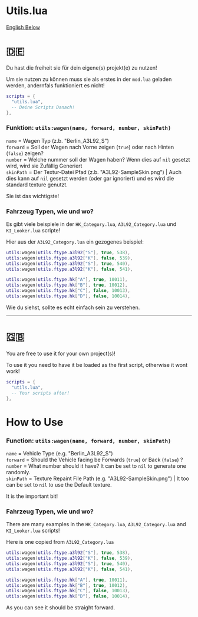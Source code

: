 # Utils.lua

[English Below](#gb)

# :de:
Du hast die freiheit sie für dein eigene(s) projekt(e) zu nutzen!

Um sie nutzen zu können muss sie als erstes in der `mod.lua` geladen werden, andernfals funktioniert es nicht!

```lua
scripts = {
  "utils.lua",
  -- Deine Scripts Danach!
},
```

### Funktion: `utils:wagen(name, forward, number, skinPath)`
`name` = Wagen Typ (z.b. "Berlin_A3L92_S")  
`forward` = Soll der Wagen nach Vorne zeigen (`true`) oder nach Hinten (`false`) zeigen?  
`number` = Welche nummer soll der Wagen haben? Wenn dies auf `nil` gesetzt wird, wird sie Zufällig Generiert  
`skinPath` = Der Textur-Datei Pfad (z.b. "A3L92-SampleSkin.png") | Auch dies kann auf `nil` gesetzt werden (oder gar ignoriert) und es wird die standard texture genutzt.

Sie ist das wichtigste!

### Fahrzeug Typen, wie und wo?
Es gibt viele beispiele in der `HK_Category.lua`, `A3L92_Category.lua` und `KI_Looker.lua` scripte!

Hier aus der `A3L92_Category.lua` ein gezogenes beispiel:
```lua
utils:wagen(utils.ftype.a3l92["S"], true, 538),
utils:wagen(utils.ftype.a3l92["K"], false, 539),
utils:wagen(utils.ftype.a3l92["S"], true, 540),
utils:wagen(utils.ftype.a3l92["K"], false, 541),

utils:wagen(utils.ftype.hk["A"], true, 10011),
utils:wagen(utils.ftype.hk["B"], true, 10012),
utils:wagen(utils.ftype.hk["C"], false, 10013),
utils:wagen(utils.ftype.hk["D"], false, 10014),
```
Wie du siehst, sollte es echt einfach sein zu verstehen.

***

# :gb:
You are free to use it for your own project(s)!

To use it you need to have it be loaded as the first script, otherwise it wont work!

```lua
scripts = {
  "utils.lua",
  -- Your scripts after!
},
```

# How to Use

### Function: `utils:wagen(name, forward, number, skinPath)`
`name` = Vehicle Type (e.g. "Berlin_A3L92_S")  
`forward` = Should the Vehicle facing be Forwards (`true`) or Back (`false`) ?  
`number` = What number should it have? It can be set to `nil` to generate one randomly.  
`skinPath` = Texture Repaint File Path (e.g. "A3L92-SampleSkin.png") | It too can be set to `nil` to use the Default texture.

It is the important bit!

### Fahrzeug Typen, wie und wo?
There are many examples in the `HK_Category.lua`, `A3L92_Category.lua` and `KI_Looker.lua` scripts!

Here is one copied from `A3L92_Category.lua`
```lua
utils:wagen(utils.ftype.a3l92["S"], true, 538),
utils:wagen(utils.ftype.a3l92["K"], false, 539),
utils:wagen(utils.ftype.a3l92["S"], true, 540),
utils:wagen(utils.ftype.a3l92["K"], false, 541),

utils:wagen(utils.ftype.hk["A"], true, 10011),
utils:wagen(utils.ftype.hk["B"], true, 10012),
utils:wagen(utils.ftype.hk["C"], false, 10013),
utils:wagen(utils.ftype.hk["D"], false, 10014),
```

As you can see it should be straight forward.

